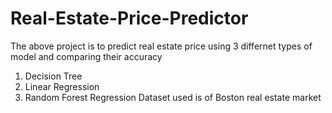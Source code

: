 # Real-Estate-Price-Predictor
The above project is to predict real estate price using 3 differnet types of model and comparing their accuracy
1. Decision Tree
2. Linear Regression
3. Random Forest Regression
Dataset used is of Boston real estate market
